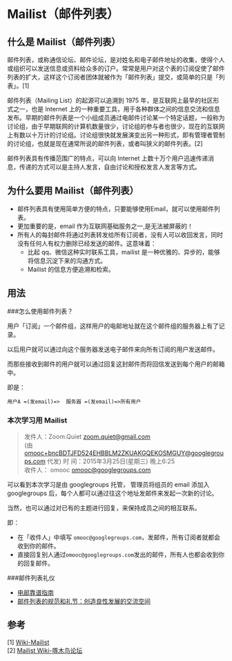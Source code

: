 # Mailist（邮件列表）

## 什么是 Mailist（邮件列表）

邮件列表，或称通信论坛、邮件论坛，是对姓名和电子邮件地址的收集，使得个人或组织可以发送信息或资料给众多的订户。常常是用户对这个表的订阅促使了邮件列表的扩大，这样这个订阅者团体就被作为「邮件列表」提交，或简单的只是「列表」。[1]

邮件列表（Mailing List）的起源可以追溯到 1975 年，是互联网上最早的社区形式之一，也是 Internet 上的一种重要工具，用于各种群体之间的信息交流和信息发布。早期的邮件列表是一个小组成员通过电邮件讨论某一个特定话题，一般称为讨论组，由于早期联网的计算机数量很少，讨论组的参与者也很少，现在的互联网上有数以十万计的讨论组。讨论组很快就发展演变出另一种形式，即有管理者管制的讨论组，也就是现在通常所说的邮件列表，或者叫狭义的邮件列表。[2]

邮件列表具有传播范围广的特点，可以向 Internet 上数十万个用户迅速传递消息，传递的方式可以是主持人发言，自由讨论和授权发言人发言等方式。

## 为什么要用 Mailist（邮件列表）

- 邮件列表具有使用简单方便的特点，只要能够使用Email，就可以使用邮件列表。
- 更加重要的是，email 作为互联网基础服务之一,是无法被屏蔽的！
- 所有人的每封邮件将通过列表转发给所有订阅者，没有人可以收回发言，同时没有任何人有权力删除已经发送的邮件。这意味着：
  + 比起 qq、微信这种实时联系工具，mailist 是一种优雅的、异步的，能够将信息沉淀下来的沟通方式。
  + Mailist 的信息方便追溯和检索。

## 用法

###怎么使用邮件列表？

用户「订阅」一个邮件组，这样用户的电邮地址就在这个邮件组的服务器上有了记录。

以后用户就可以通过向这个服务器发送电子邮件来向所有订阅的用户发送邮件。

而那些接收到邮件的用户就可以通过回复这封邮件而将回信发送到每个用户的邮箱中。

即是：   

`用户A =(发email)=>  服务器 =(发email)=>所有用户`

### 本次学习用 Mailist

>发件人：Zoom.Quiet <zoom.quiet@gmail.com>    
(由 omooc+bncBDTJFD524EHBBLM2ZKUAKGQEKOSMGUY@googlegroups.com 代发) 
时   间：2015年3月25日(星期三) 晚上6:25	
收件人：
omooc <omooc@googlegroups.com>

可以看到本次学习是由 googlegroups 托管， 管理员将组员的 email 添加入 googlegroups 后，每个人都可以通过往这个地址发邮件来发起一次新的讨论。

当然，也可以通过对已有的主题进行回复，来保持成员之间的相互联系。

即：

- 在「收件人」中填写 `omooc@googlegroups.com`，发邮件，所有订阅者就都会收到你的邮件。
- 直接回复别人通过`omooc@googlegroups.com`发出的邮件，所有人也都会收到你的回复邮件。

###邮件列表礼仪
- [电邮靠谱指南](http://blog.zhgdg.org/2014-02/email-kaopulity-guider/)
- [邮件列表的规范和礼节：创造良性发展的交流空间](http://s5.zoomquiet.io/050730-usMaillist/index.html)

## 参考
[1] [Wiki-Mailist](http://en.wikipedia.org/wiki/Electronic_mailing_list)    
[2] [Mailist Wiki-啄木鸟论坛](http://wiki.woodpecker.org.cn/moin/MailingList)

